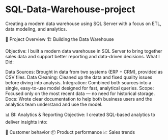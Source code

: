 # SQL-Data-Warehouse-project
Creating a modern data warehouse using SQL Server with a focus on ETL, data modeling, and analytics.

📌 Project Overview
🏗️ Building the Data Warehouse

Objective:
I built a modern data warehouse in SQL Server to bring together sales data and support better reporting and data-driven decisions.
What I Did:

Data Sources: Brought in data from two systems (ERP + CRM), provided as CSV files.
Data Cleaning: Cleaned up the data and fixed quality issues before diving into analysis.
Integration: Combined both sources into a single, easy-to-use model designed for fast, analytical queries.
Scope: Focused only on the most recent data — no need for historical storage.
Docs: Wrote clear documentation to help both business users and the analytics team understand and use the model.

📊 BI: Analytics & Reporting
Objective:
I created SQL-based analytics to deliver insights into:

👥 Customer behavior
📦 Product performance
📈 Sales trends
